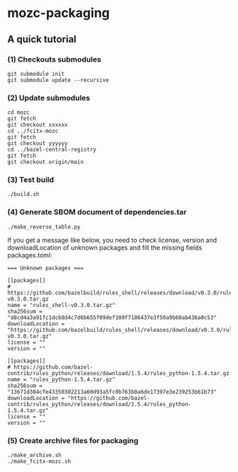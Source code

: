 mozc-packaging
================================================================================

## A quick tutorial

### (1) Checkouts submodules

```
git submodule init
git submodule update --recursive
```

### (2) Update submodules

```
cd mozc
git fetch
git checkout xxxxxx
cd ../fcitx-mozc
git fetch
git checkout yyyyyy
cd ../bazel-central-registry
git fetch
git checkout origin/main
```

### (3) Test build

```
./build.sh
```

### (4) Generate SBOM document of dependencies.tar

```
./make_reverse_table.py
```

If you get a message like below, you need to check license, version and downloadLocation of unknown packages and fill the missing fields packages.toml:

```
=== Unknown packages ===

[[packages]]
# https://github.com/bazelbuild/rules_shell/releases/download/v0.3.0/rules_shell-v0.3.0.tar.gz
name = "rules_shell-v0.3.0.tar.gz"
sha256sum = "d8cd4a3a91fc1dc68d4c7d6b655f09def109f7186437e3f50a9b60ab436a0c53"
downloadLocation = "https://github.com/bazelbuild/rules_shell/releases/download/v0.3.0/rules_shell-v0.3.0.tar.gz"
license = ""
version = ""

[[packages]]
# https://github.com/bazel-contrib/rules_python/releases/download/1.5.4/rules_python-1.5.4.tar.gz
name = "rules_python-1.5.4.tar.gz"
sha256sum = "13671d304cfe43350302213a60d93a5fc0b763b0a6de17397e3e239253b61b73"
downloadLocation = "https://github.com/bazel-contrib/rules_python/releases/download/1.5.4/rules_python-1.5.4.tar.gz"
license = ""
version = ""
```

### (5) Create archive files for packaging

```
./make_archive.sh
./make_fcitx-mozc.sh
```